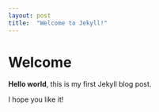 ```yaml
---
layout: post
title:  "Welcome to Jekyll!"
---
```



# Welcome

**Hello world**, this is my first Jekyll blog post.

I hope you like it!